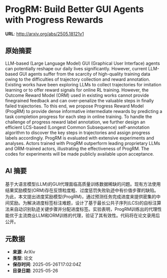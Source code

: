 # ProgRM: Build Better GUI Agents with Progress Rewards

**URL**: http://arxiv.org/abs/2505.18121v1

## 原始摘要

LLM-based (Large Language Model) GUI (Graphical User Interface) agents can
potentially reshape our daily lives significantly. However, current LLM-based
GUI agents suffer from the scarcity of high-quality training data owing to the
difficulties of trajectory collection and reward annotation. Existing works
have been exploring LLMs to collect trajectories for imitation learning or to
offer reward signals for online RL training. However, the Outcome Reward Model
(ORM) used in existing works cannot provide finegrained feedback and can
over-penalize the valuable steps in finally failed trajectories. To this end,
we propose Progress Reward Model (ProgRM) to provide dense informative
intermediate rewards by predicting a task completion progress for each step in
online training. To handle the challenge of progress reward label annotation,
we further design an efficient LCS-based (Longest Common Subsequence)
self-annotation algorithm to discover the key steps in trajectories and assign
progress labels accordingly. ProgRM is evaluated with extensive experiments and
analyses. Actors trained with ProgRM outperform leading proprietary LLMs and
ORM-trained actors, illustrating the effectiveness of ProgRM. The codes for
experiments will be made publicly available upon acceptance.


## AI 摘要

基于大语言模型(LLM)的GUI代理面临高质量训练数据稀缺的问题。现有方法使用结果奖励模型(ORM)存在反馈粒度粗、过度惩罚失败轨迹中有价值步骤的缺陷。为此，本文提出进度奖励模型(ProgRM)，通过预测任务完成进度来提供密集的中间奖励。为解决进度标签标注难题，设计了基于最长公共子序列(LCS)的自标注算法来自动识别轨迹关键步骤并分配进度标签。实验表明，ProgRM训练出的代理性能优于主流商业LLM和ORM训练的代理，验证了其有效性。代码将在论文录用后公开。

## 元数据

- **来源**: ArXiv
- **类型**: 论文
- **保存时间**: 2025-05-26T17:02:04Z
- **目录日期**: 2025-05-26
